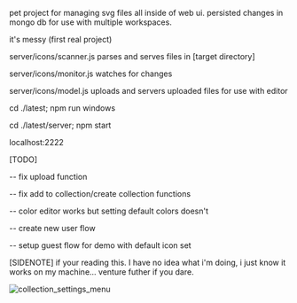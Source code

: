 pet project for managing svg files all inside of web ui. 
persisted changes in mongo db for use with multiple workspaces.

it's messy (first real project)


server/icons/scanner.js parses and serves files in [target directory]

server/icons/monitor.js watches for changes

server/icons/model.js uploads and servers uploaded files for use with editor

cd ./latest; npm run windows

cd ./latest/server; npm start

localhost:2222

[TODO]

-- fix upload function

-- fix add to collection/create collection functions

-- color editor works but setting default colors doesn't

-- create new user flow

-- setup guest flow for demo with default icon set

[SIDENOTE]
if your reading this. I have no idea what i'm doing, i just know it works on my machine... venture futher if you dare.


![collection_settings_menu](https://github.com/user-attachments/assets/1dcc7811-c2f2-46cc-b720-84be1ec93dc9)
